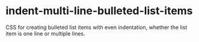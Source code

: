 # indent-multi-line-bulleted-list-items

CSS for creating bulleted list items with even indentation, whether the list item is one line or multiple lines.
